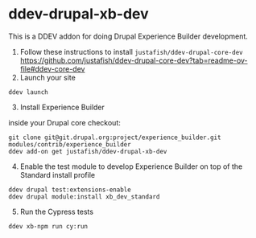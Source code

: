 # ddev-drupal-xb-dev

This is a DDEV addon for doing Drupal Experience Builder development.

1. Follow these instructions to install `justafish/ddev-drupal-core-dev` https://github.com/justafish/ddev-drupal-core-dev?tab=readme-ov-file#ddev-core-dev
2. Launch your site
  ```
  ddev launch
  ```
3. Install Experience Builder

  inside your Drupal core checkout:
  ```
  git clone git@git.drupal.org:project/experience_builder.git modules/contrib/experience_builder
  ddev add-on get justafish/ddev-drupal-xb-dev
  ```
4. Enable the test module to develop Experience Builder on top of the Standard install profile
  ```
  ddev drupal test:extensions-enable
  ddev drupal module:install xb_dev_standard
  ```
5. Run the Cypress tests
  ```
  ddev xb-npm run cy:run
  ```

